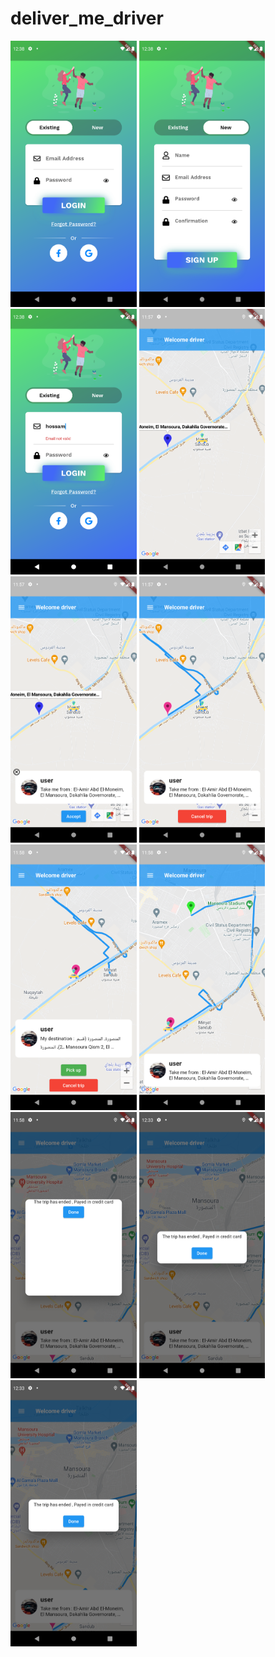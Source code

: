 # deliver_me_driver

<img src="/imgs/1.png" height="40%" width="40%" /> <img src="/imgs/2.png" height="40%" width="40%" /> <img src="/imgs/3.png" height="40%" width="40%" /> <img src="/imgs/4.png" height="40%" width="40%" /> <img src="/imgs/5.png" height="40%" width="40%" /> <img src="/imgs/6.png" height="40%" width="40%" /> <img src="/imgs/7.png" height="40%" width="40%" /> <img src="/imgs/8.png" height="40%" width="40%" /> <img src="/imgs/9.png" height="40%" width="40%" /> <img src="/imgs/10.png" height="40%" width="40%" /> <img src="/imgs/11.png" height="40%" width="40%" /> 
